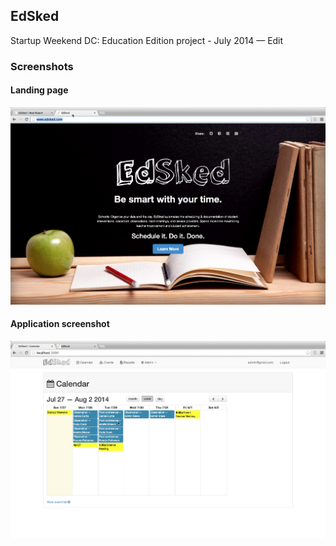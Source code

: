 ## EdSked
Startup Weekend DC: Education Edition project - July 2014 — Edit

### Screenshots
#### Landing page
![alt tag](app/assets/images/landing_page.png)
#### Application screenshot
![alt tag](app/assets/images/screenshot.png)
